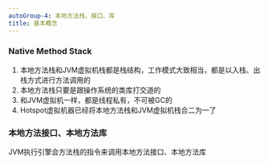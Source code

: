 ```yaml
---
autoGroup-4: 本地方法栈、接口、库
title: 基本概念
---
```

### Native Method Stack
1. 本地方法栈和JVM虚拟机栈都是栈结构，工作模式大致相当，都是以入栈、出栈方式进行方法调用的
2. 本地方法栈只要是跟操作系统的类库打交道的
3. 和JVM虚拟机一样，都是线程私有，不可被GC的
4. Hotspot虚拟机器已经将本地方法栈和JVM虚拟机栈合二为一了

### 本地方法接口、本地方法库
JVM执行引擎会方法栈的指令来调用本地方法接口、本地方法库

